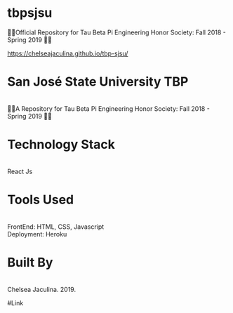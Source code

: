# tbpsjsu
💙💛Official Repository for Tau Beta Pi Engineering Honor Society: Fall 2018 - Spring 2019 💙💛

https://chelseajaculina.github.io/tbp-sjsu/

# San José State University TBP

<br/> 💙💛A Repository for Tau Beta Pi Engineering Honor Society: Fall 2018 - Spring 2019 💙💛

# Technology Stack
<br/>
React Js

# Tools Used
<br/>
FrontEnd: HTML, CSS, Javascript
<br/>
Deployment: Heroku

# Built By
<br/>
Chelsea Jaculina. 2019.

#Link
